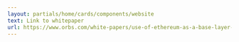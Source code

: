 ```yaml
---
layout: partials/home/cards/components/website
text: Link to whitepaper
url: https://www.orbs.com/white-papers/use-of-ethereum-as-a-base-layer-for-pos-and-poa-platforms/
---
```

